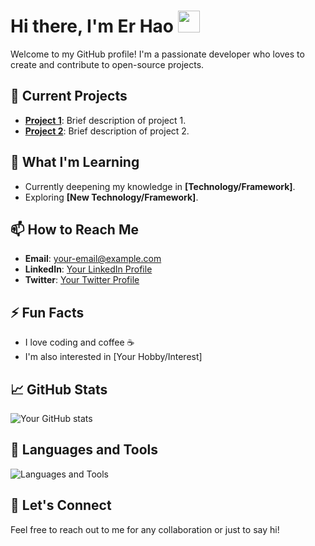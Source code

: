 # Hi there, I'm Er Hao <img src="https://media.giphy.com/media/hvRJCLFzcasrR4ia7z/giphy.gif" width="35">

Welcome to my GitHub profile! I'm a passionate developer who loves to create and contribute to open-source projects.

## 🔭 Current Projects
- **[Project 1](https://github.com/yourusername/project1)**: Brief description of project 1.
- **[Project 2](https://github.com/yourusername/project2)**: Brief description of project 2.

## 🌱 What I'm Learning
- Currently deepening my knowledge in **[Technology/Framework]**.
- Exploring **[New Technology/Framework]**.

## 📫 How to Reach Me
- **Email**: [your-email@example.com](mailto:your-email@example.com)
- **LinkedIn**: [Your LinkedIn Profile](https://linkedin.com/in/yourusername)
- **Twitter**: [Your Twitter Profile](https://twitter.com/yourusername)

## ⚡ Fun Facts
- I love coding and coffee ☕
- I'm also interested in [Your Hobby/Interest]

## 📈 GitHub Stats
![Your GitHub stats](https://github-readme-stats.vercel.app/api?username=yourusername&show_icons=true&theme=radical)

## 🚀 Languages and Tools
![Languages and Tools](https://skillicons.dev/icons?i=html,css,js,react,angular,vue,nodejs,express,mongodb,python,java,csharp,dotnet,php,laravel,flutter,kotlin,androidstudio,git,github,docker,kubernetes,linux,bash,aws,gcp,azure,figma,xd,photoshop,illustrator)

## 💬 Let's Connect
Feel free to reach out to me for any collaboration or just to say hi!
